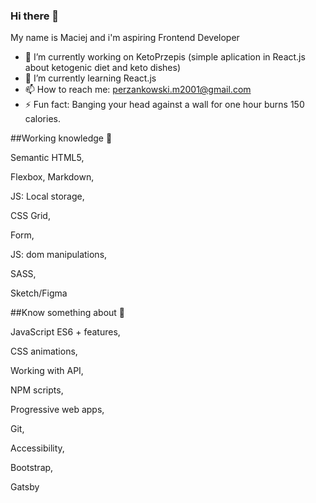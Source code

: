 ### Hi there 👋 
My name is Maciej and i'm aspiring Frontend Developer



- 🔭 I’m currently working on KetoPrzepis (simple aplication in React.js about ketogenic diet and keto dishes)
- 🌱 I’m currently learning React.js 
- 📫 How to reach me: perzankowski.m2001@gmail.com
- ⚡ Fun fact: Banging your head against a wall for one hour burns 150 calories.



##Working knowledge 💪

Semantic HTML5,

 Flexbox, Markdown, 
 
 JS: Local storage, 
 
 CSS Grid, 
 
 Form, 
 
 JS: dom manipulations,
  
  SASS, 
  
  Sketch/Figma

##Know something about 🤔

JavaScript ES6 + features,

CSS animations,

Working with API,

NPM scripts,

Progressive web apps,

Git,

Accessibility,

Bootstrap,

Gatsby








